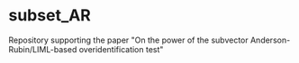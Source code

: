 # subset_AR
Repository supporting the paper "On the power of the subvector Anderson-Rubin/LIML-based overidentification test"
